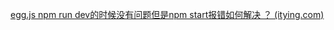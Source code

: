 [egg.js npm run dev的时候没有问题但是npm start报错如何解决 ？ (itying.com)](http://bbs.itying.com/topic/5bcb42dbbd727713c4e0927d)